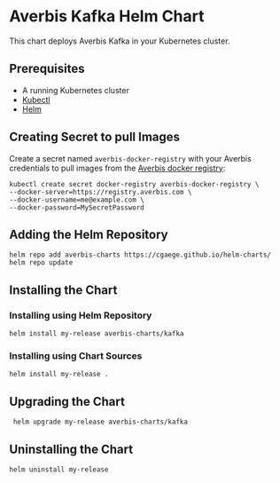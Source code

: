 # Averbis Kafka Helm Chart

This chart deploys Averbis Kafka in your Kubernetes cluster.

## Prerequisites

- A running Kubernetes cluster
- [Kubectl](https://kubernetes.io/docs/tasks/tools/)
- [Helm](https://helm.sh/docs/intro/install/)

## Creating Secret to pull Images

Create a secret named `averbis-docker-registry` with your Averbis credentials to pull images from the [Averbis docker registry](https://registry.averbis.com):

```
kubectl create secret docker-registry averbis-docker-registry \
--docker-server=https://registry.averbis.com \
--docker-username=me@example.com \
--docker-password=MySecretPassword
```

## Adding the Helm Repository
```
helm repo add averbis-charts https://cgaege.github.io/helm-charts/
helm repo update
```

## Installing the Chart

### Installing using Helm Repository
```
helm install my-release averbis-charts/kafka
```
### Installing using Chart Sources
```
helm install my-release .
```

## Upgrading the Chart
```
 helm upgrade my-release averbis-charts/kafka
```

## Uninstalling the Chart
```
helm uninstall my-release
```
